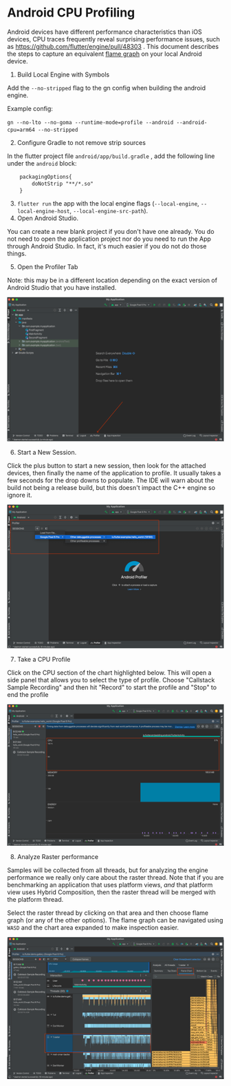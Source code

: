 # Android CPU Profiling

Android devices have different performance characteristics than iOS devices, CPU traces frequently reveal surprising performance issues, such as https://github.com/flutter/engine/pull/48303 . This document describes the steps to capture an equivalent [flame graph](https://cacm.acm.org/magazines/2016/6/202665-the-flame-graph/abstract) on your local Android device.

1. Build Local Engine with Symbols

Add the `--no-stripped` flag to the gn config when building the android engine.

Example config:

 `gn --no-lto --no-goma --runtime-mode=profile --android --android-cpu=arm64 --no-stripped`

2. Configure Gradle to not remove strip sources

In the flutter project file `android/app/build.gradle` , add the following line under the `android` block:

```
    packagingOptions{
        doNotStrip "**/*.so"
    }
```

3. `flutter run` the app with the local engine flags (`--local-engine`,  `--local-engine-host`,  `--local-engine-src-path`).
4. Open Android Studio.

You can create a new blank project if you don't have one already. You do not need to open the application project nor do you need to run the App through Android Studio. In fact, it's much easier if you do not do those things.

5. Open the Profiler Tab

Note: this may be in a different location depending on the exact version of Android Studio that you have installed.

![Alt text](assets/android_profiling/image.png)

6. Start a New Session.

Click the plus button to start a new session, then look for the attached devices, then finally the name of the application to profile. It usually takes a few seconds for the drop downs to populate. The IDE will warn about the build not being a release build, but this doesn't impact the C++ engine so ignore it.

![Alt text](assets/android_profiling/dropdown.png)

7. Take a CPU Profile

Click on the CPU section of the chart highlighted below. This will open a side panel that allows you to select the type of profile. Choose "Callstack Sample Recording" and then hit "Record" to start the profile and "Stop" to end the profile

![Alt text](assets/android_profiling/where_do_i_click.png)

8. Analyze Raster performance

Samples will be collected from all threads, but for analyzing the engine performance we really only care about the raster thread. Note that if you are benchmarking an application that uses platform views, _and_ that platform view uses Hybrid Composition, then the raster thread will be merged with the platform thread.

Select the raster thread by clicking on that area and then choose flame graph (or any of the other options). The flame graph can be navigated using `WASD` and the chart area expanded to make inspection easier.

![Alt text](assets/android_profiling/so_many_options.png)
